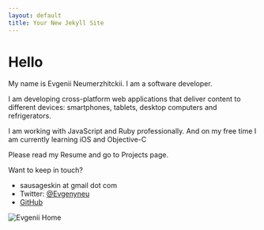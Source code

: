 ```yaml
---
layout: default
title: Your New Jekyll Site
---
```


# Hello

My name is Evgenii Neumerzhitckii. I am a software developer.

I am developing cross-platform web applications that deliver content to different devices: smartphones, tablets, desktop computers and refrigerators.

I am working with JavaScript and Ruby professionally. And on my free time I am currently learning iOS and Objective-C

Please read my Resume and go to Projects page.

Want to keep in touch?

* sausageskin at gmail dot com
* Twitter: [@Evgenyneu](//twitter.com/Evgenyneu)
* [GitHub](//github.com/evgenyneu)



![Evgenii Home](/image/home.svg)